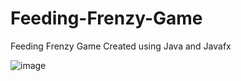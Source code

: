 # Feeding-Frenzy-Game
Feeding Frenzy Game Created using Java and Javafx


![image](https://github.com/1MostafaAyman1/Feeding-Frenzy-Game/assets/80271742/80bf8f7f-5be9-4c7d-8e68-4b0cfa7b9c6b)


